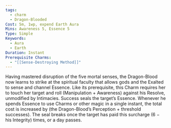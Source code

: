 ```yaml
---
tags:
  - charm
  - Dragon-Blooded
Cost: 5m, 1wp, expend Earth Aura
Mins: Awareness 5, Essence 5
Type: Simple
Keywords:
  - Aura
  - Earth
Duration: Instant
Prerequisite Charms:
  - "[[Sense-Destroying Method]]"
---
```

Having mastered disruption of the five mortal senses, the Dragon-Blood now learns to strike at the spiritual faculty that allows gods and the Exalted to sense and channel Essence. Like its prerequisite, this Charm requires her to touch her target and roll (Manipulation + Awareness) against his Resolve, unmodified by Intimacies. Success seals the target’s Essence. Whenever he spends Essence to use Charms or other magic in a single instant, the total cost is increased by (the Dragon-Blood’s Perception + threshold successes). The seal breaks once the target has paid this surcharge (6 − his Integrity) times, or a day passes. 